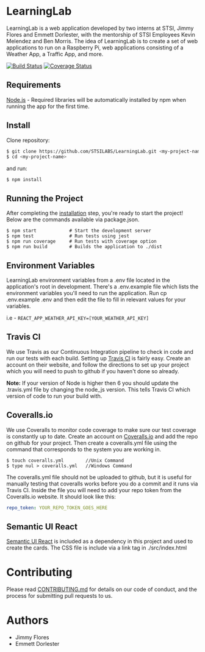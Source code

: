 # LearningLab
LearningLab is a web application developed by two interns at STSI, Jimmy Flores and Emmett Dorlester, with the mentorship of STSI Employees Kevin Melendez and Ben Morris. The idea of LearningLab is to create a set of web applications to run on a Raspberry Pi, web applications consisting of a Weather App, a Traffic App, and more.

[![Build Status](https://travis-ci.org/STSILABS/LearningLab.svg?branch=Develop)](https://travis-ci.org/STSILABS/LearningLab)
[![Coverage Status](https://coveralls.io/repos/github/STSILABS/LearningLab/badge.svg?branch=Develop)](https://coveralls.io/github/STSILABS/LearningLab?branch=Develop)

## Requirements

[Node.js](https://nodejs.org/en/) - Required libraries will be automatically installed by npm when running the app for the first time.

## Install

Clone repository:
```sh
$ git clone https://github.com/STSILABS/LearningLab.git <my-project-name>
$ cd <my-project-name>
```

and run:

```npm
$ npm install
```

## Running the Project

After completing the [installation](#install) step, you're ready to start the project! Below are the commands
available via package.json.

```npm
$ npm start            # Start the development server
$ npm test             # Run tests using jest
$ npm run coverage     # Run tests with coverage option
$ npm run build        # Builds the application to ./dist
```

## Environment Variables

LearningLab environment variables from a .env file located in the application's root in development. There's a .env.example file which lists the environment variables you'll need to run the application. Run cp .env.example .env and then edit the file to fill in relevant values for your variables.

i.e - `REACT_APP_WEATHER_API_KEY=[YOUR_WEATHER_API_KEY]`

## Travis CI
We use Travis as our Continuous Integration pipeline to check in code and run our tests with each build.
Setting up [Travis CI](https://travis-ci.org/) is fairly easy. Create an account on their website, and follow the directions to set up your project
which you will need to push to github if you haven't done so already.

**Note:** If your version of Node is higher then 6 you should update the .travis.yml file by changing the node_js version. This
tells Travis CI which version of code to run your build with.

## Coveralls.io
We use Coveralls to monitor code coverage to make sure our test coverage is constantly up to date.
Create an account on [Coveralls.io](https://coveralls.io/) and add the repo on github for your project. Then create a coveralls.yml file using
the command that corresponds to the system you are working in.

```npm
$ touch coveralls.yml        //Unix Command
$ type nul > coveralls.yml   //Windows Command
```

The coveralls.yml file should not be uploaded to github, but it is useful for manually testing that coveralls works
before you do a commit and it runs via Travis CI. Inside the file you will need to add your repo token from the Coveralls.io website. It should look like this:

```yaml
repo_token: YOUR_REPO_TOKEN_GOES_HERE
```

## Semantic UI React
[Semantic UI React](https://react.semantic-ui.com) is included as a dependency in this project and used to create the cards. The CSS file is include via a link tag in ./src/index.html

# Contributing
Please read [CONTRIBUTING.md](/CONTRIBUTING.md) for details on our code of conduct, and the process for submitting pull requests to us.

# Authors
* Jimmy Flores
* Emmett Dorlester
